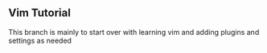 ## Vim Tutorial
This branch is mainly to start over with learning vim and adding plugins and settings as needed
